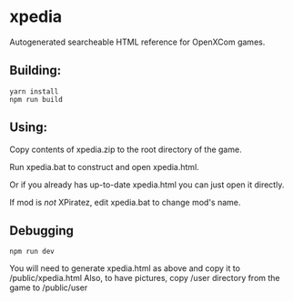 # xpedia

Autogenerated searcheable HTML reference for OpenXCom games.

## Building: 

```
yarn install
npm run build
```

## Using:

Copy contents of xpedia.zip to the root directory of the game.

Run xpedia.bat to construct and open xpedia.html.

Or if you already has up-to-date xpedia.html you can just open it directly.

If mod is *not* XPiratez, edit xpedia.bat to change mod's name.

## Debugging

```
npm run dev
```

You will need to generate xpedia.html as above and copy it to /public/xpedia.html
Also, to have pictures, copy /user directory from the game to /public/user